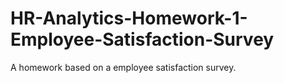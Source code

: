 # HR-Analytics-Homework-1-Employee-Satisfaction-Survey
A homework based on a employee satisfaction survey.
